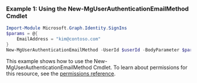 ### Example 1: Using the New-MgUserAuthenticationEmailMethod Cmdlet
```powershell
Import-Module Microsoft.Graph.Identity.SignIns
$params = @{
	EmailAddress = "kim@contoso.com"
}
New-MgUserAuthenticationEmailMethod -UserId $userId -BodyParameter $params
```
This example shows how to use the New-MgUserAuthenticationEmailMethod Cmdlet.
To learn about permissions for this resource, see the [permissions reference](/graph/permissions-reference).
